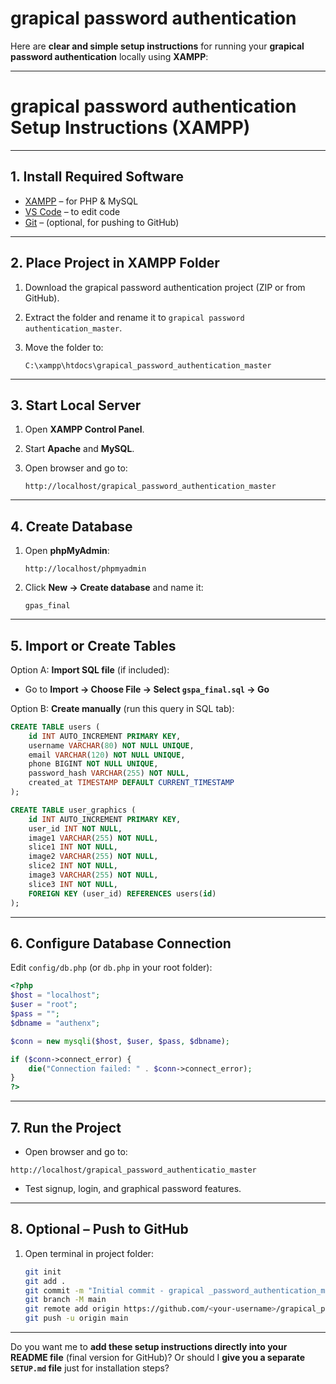 # grapical password authentication


Here are **clear and simple setup instructions** for running your **grapical password authentication** locally using **XAMPP**:

---

# **grapical password authentication Setup Instructions (XAMPP)**

---

## **1. Install Required Software**

* [XAMPP](https://www.apachefriends.org/) – for PHP & MySQL
* [VS Code](https://code.visualstudio.com/) – to edit code
* [Git](https://git-scm.com/) – (optional, for pushing to GitHub)

---

## **2. Place Project in XAMPP Folder**

1. Download the grapical password authentication project (ZIP or from GitHub).
2. Extract the folder and rename it to `grapical password authentication_master`.
3. Move the folder to:

   ```
   C:\xampp\htdocs\grapical_password_authentication_master
   ```

---

## **3. Start Local Server**

1. Open **XAMPP Control Panel**.
2. Start **Apache** and **MySQL**.
3. Open browser and go to:

   ```
   http://localhost/grapical_password_authentication_master
   ```

---

## **4. Create Database**

1. Open **phpMyAdmin**:

   ```
   http://localhost/phpmyadmin
   ```
2. Click **New → Create database** and name it:

   ```
   gpas_final
   ```

---

## **5. Import or Create Tables**

Option A: **Import SQL file** (if included):

* Go to **Import → Choose File → Select `gspa_final.sql` → Go**

Option B: **Create manually** (run this query in SQL tab):

```sql
CREATE TABLE users (
    id INT AUTO_INCREMENT PRIMARY KEY,
    username VARCHAR(80) NOT NULL UNIQUE,
    email VARCHAR(120) NOT NULL UNIQUE,
    phone BIGINT NOT NULL UNIQUE,
    password_hash VARCHAR(255) NOT NULL,
    created_at TIMESTAMP DEFAULT CURRENT_TIMESTAMP
);

CREATE TABLE user_graphics (
    id INT AUTO_INCREMENT PRIMARY KEY,
    user_id INT NOT NULL,
    image1 VARCHAR(255) NOT NULL,
    slice1 INT NOT NULL,
    image2 VARCHAR(255) NOT NULL,
    slice2 INT NOT NULL,
    image3 VARCHAR(255) NOT NULL,
    slice3 INT NOT NULL,
    FOREIGN KEY (user_id) REFERENCES users(id)
);
```

---

## **6. Configure Database Connection**

Edit `config/db.php` (or `db.php` in your root folder):

```php
<?php
$host = "localhost";
$user = "root";
$pass = "";
$dbname = "authenx";

$conn = new mysqli($host, $user, $pass, $dbname);

if ($conn->connect_error) {
    die("Connection failed: " . $conn->connect_error);
}
?>
```

---

## **7. Run the Project**

* Open browser and go to:

```
http://localhost/grapical_password_authenticatio_master
```

* Test signup, login, and graphical password features.

---

## **8. Optional – Push to GitHub**

1. Open terminal in project folder:

   ```bash
   git init
   git add .
   git commit -m "Initial commit - grapical _password_authentication_master"
   git branch -M main
   git remote add origin https://github.com/<your-username>/grapical_password_authentication_master
   git push -u origin main
   ```

---

Do you want me to **add these setup instructions directly into your README file** (final version for GitHub)?
Or should I **give you a separate `SETUP.md` file** just for installation steps?
